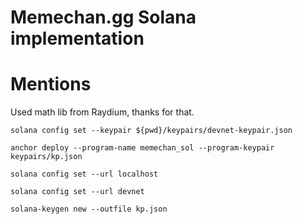 # Memechan.gg Solana implementation

# Mentions

Used math lib from Raydium, thanks for that.

`solana config set --keypair ${pwd}/keypairs/devnet-keypair.json`

`anchor deploy --program-name memechan_sol --program-keypair keypairs/kp.json`

`solana config set --url localhost`

`solana config set --url devnet`

`solana-keygen new --outfile kp.json`